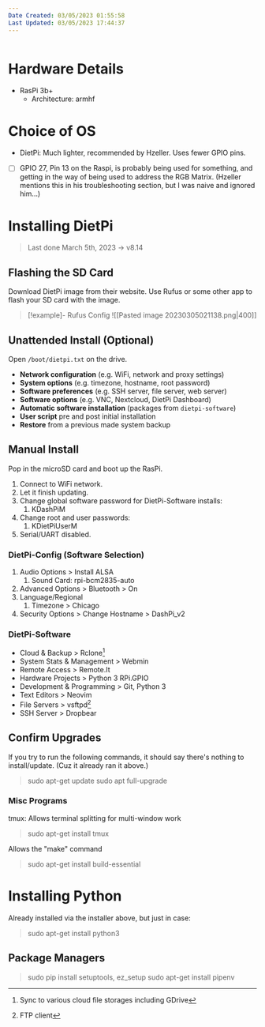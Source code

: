 ```yaml
---
Date Created: 03/05/2023 01:55:58
Last Updated: 03/05/2023 17:44:37
---
```


```toc
```

# Hardware Details
- RasPi 3b+
	- Architecture: armhf

# Choice of OS
- DietPi: Much lighter, recommended by Hzeller. Uses fewer GPIO pins.

- [ ] GPIO 27, Pin 13 on the Raspi, is probably being used for something, and getting in the way of being used to address the RGB Matrix. (Hzeller mentions this in his troubleshooting section, but I was naive and ignored him…)

# Installing DietPi

> Last done March 5th, 2023 → v8.14

## Flashing the SD Card
Download DietPi image from their website. Use Rufus or some other app to flash your SD card with the image.

> [!example]- Rufus Config
> ![[Pasted image 20230305021138.png|400]]

## Unattended Install (Optional)

Open `/boot/dietpi.txt` on the drive.
- **Network configuration** (e.g. WiFi, network and proxy settings)
- **System options** (e.g. timezone, hostname, root password)
- **Software preferences** (e.g. SSH server, file server, web server)
- **Software options** (e.g. VNC, Nextcloud, DietPi Dashboard)
- **Automatic software installation** (packages from `dietpi-software`)
- **User script** pre and post initial installation
- **Restore** from a previous made system backup

## Manual Install
Pop in the microSD card and boot up the RasPi.
1. Connect to WiFi network.
2. Let it finish updating.
3. Change global software password for DietPi-Software installs:
	1. KDashPiM
4. Change root and user passwords:
	1. KDietPiUserM
5. Serial/UART disabled.

### DietPi-Config (Software Selection)
1. Audio Options > Install ALSA
	1. Sound Card: rpi-bcm2835-auto
2. Advanced Options > Bluetooth > On
3. Language/Regional
	1. Timezone > Chicago
4. Security Options > Change Hostname > DashPi_v2

### DietPi-Software
- Cloud & Backup > Rclone[^1]
- System Stats & Management > Webmin
- Remote Access > Remote.It
- Hardware Projects > Python 3 RPi.GPIO
- Development & Programming > Git, Python 3
- Text Editors > Neovim
- File Servers > vsftpd[^2]
- SSH Server > Dropbear
## Confirm Upgrades
If you try to run the following commands, it should say there's nothing to install/update. (Cuz it already ran it above.)

> sudo apt-get update
> sudo apt full-upgrade

### Misc Programs
tmux: Allows terminal splitting for multi-window work

> sudo apt-get install tmux

Allows the "make" command

> sudo apt-get install build-essential

# Installing Python
Already installed via the installer above, but just in case:

> sudo apt-get install python3

## Package Managers

> sudo pip install setuptools, ez_setup
> sudo apt-get install pipenv

[^1]: Sync to various cloud file storages including GDrive
[^2]: FTP client
